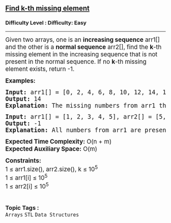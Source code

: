 <h2><a href="https://www.geeksforgeeks.org/problems/find-k-th-missing-element2556/0">Find k-th missing element</a></h2><h3>Difficulty Level : Difficulty: Easy</h3><hr><div class="problems_problem_content__Xm_eO"><p><span style="font-size: 14pt;">Given two arrays, one is an <strong>increasing sequence</strong> arr1[] and the other is a <strong>normal sequence</strong> arr2[], find the <strong>k</strong>-th missing element in the increasing sequence that is not present in the normal sequence. If no <strong>k</strong>-th missing element exists, return -1.</span></p>
<p><span style="font-size: 14pt;"><strong>Examples:</strong></span></p>
<pre><span style="font-size: 14pt;"><strong>Input:</strong> arr1[] = [0, 2, 4, 6, 8, 10, 12, 14, 15], arr2[] = [4, 10, 6, 8, 12], k = 3</span><br><span style="font-size: 14pt;"><strong>Output:</strong> 14</span><br><span style="font-size: 14pt;"><strong>Explanation:</strong> The missing numbers from arr1 that are not in arr2 are [0, 2, 14, 15]. The 3rd missing number is 14.</span></pre>
<pre><span style="font-size: 14pt;"><strong>Input:</strong> arr1[] = [1, 2, 3, 4, 5], arr2[] = [5, 4, 3, 1, 2], k = 3</span><br><span style="font-size: 14pt;"><strong>Output:</strong> -1</span><br><span style="font-size: 14pt;"><strong>Explanation:</strong> All numbers from arr1 are present in arr2, so there is no missing element.</span></pre>
<p><span style="font-size: 14pt;"><strong>Expected Time Complexity:</strong> O(n + m)</span><br><span style="font-size: 14pt;"><strong>Expected Auxiliary Space:</strong> O(m)</span></p>
<p><span style="font-size: 14pt;"><strong>Constraints:<br></strong></span><span style="font-size: 14pt;">1 ≤ arr1.size(), arr2.size(), k ≤ 10<sup>5</sup><br></span><span style="font-size: 14pt;">1 ≤ arr1[i] ≤ 10<sup>5</sup><br></span><span style="font-size: 14pt;">1 ≤ arr2[i] ≤ 10<sup>5</sup></span></p></div><br><p><span style=font-size:18px><strong>Topic Tags : </strong><br><code>Arrays</code>&nbsp;<code>STL</code>&nbsp;<code>Data Structures</code>&nbsp;